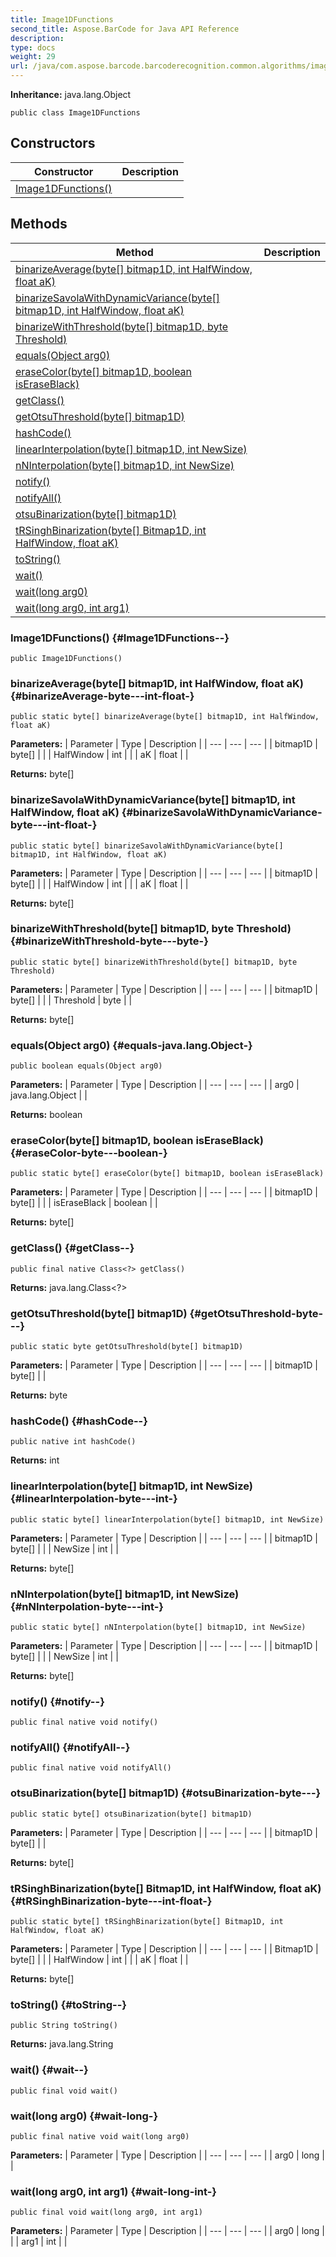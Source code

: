 ```yaml
---
title: Image1DFunctions
second_title: Aspose.BarCode for Java API Reference
description: 
type: docs
weight: 29
url: /java/com.aspose.barcode.barcoderecognition.common.algorithms/image1dfunctions/
---
```

**Inheritance:**
java.lang.Object
```
public class Image1DFunctions
```
## Constructors

| Constructor | Description |
| --- | --- |
| [Image1DFunctions()](#Image1DFunctions--) |  |
## Methods

| Method | Description |
| --- | --- |
| [binarizeAverage(byte[] bitmap1D, int HalfWindow, float aK)](#binarizeAverage-byte---int-float-) |  |
| [binarizeSavolaWithDynamicVariance(byte[] bitmap1D, int HalfWindow, float aK)](#binarizeSavolaWithDynamicVariance-byte---int-float-) |  |
| [binarizeWithThreshold(byte[] bitmap1D, byte Threshold)](#binarizeWithThreshold-byte---byte-) |  |
| [equals(Object arg0)](#equals-java.lang.Object-) |  |
| [eraseColor(byte[] bitmap1D, boolean isEraseBlack)](#eraseColor-byte---boolean-) |  |
| [getClass()](#getClass--) |  |
| [getOtsuThreshold(byte[] bitmap1D)](#getOtsuThreshold-byte---) |  |
| [hashCode()](#hashCode--) |  |
| [linearInterpolation(byte[] bitmap1D, int NewSize)](#linearInterpolation-byte---int-) |  |
| [nNInterpolation(byte[] bitmap1D, int NewSize)](#nNInterpolation-byte---int-) |  |
| [notify()](#notify--) |  |
| [notifyAll()](#notifyAll--) |  |
| [otsuBinarization(byte[] bitmap1D)](#otsuBinarization-byte---) |  |
| [tRSinghBinarization(byte[] Bitmap1D, int HalfWindow, float aK)](#tRSinghBinarization-byte---int-float-) |  |
| [toString()](#toString--) |  |
| [wait()](#wait--) |  |
| [wait(long arg0)](#wait-long-) |  |
| [wait(long arg0, int arg1)](#wait-long-int-) |  |
### Image1DFunctions() {#Image1DFunctions--}
```
public Image1DFunctions()
```


### binarizeAverage(byte[] bitmap1D, int HalfWindow, float aK) {#binarizeAverage-byte---int-float-}
```
public static byte[] binarizeAverage(byte[] bitmap1D, int HalfWindow, float aK)
```




**Parameters:**
| Parameter | Type | Description |
| --- | --- | --- |
| bitmap1D | byte[] |  |
| HalfWindow | int |  |
| aK | float |  |

**Returns:**
byte[]
### binarizeSavolaWithDynamicVariance(byte[] bitmap1D, int HalfWindow, float aK) {#binarizeSavolaWithDynamicVariance-byte---int-float-}
```
public static byte[] binarizeSavolaWithDynamicVariance(byte[] bitmap1D, int HalfWindow, float aK)
```




**Parameters:**
| Parameter | Type | Description |
| --- | --- | --- |
| bitmap1D | byte[] |  |
| HalfWindow | int |  |
| aK | float |  |

**Returns:**
byte[]
### binarizeWithThreshold(byte[] bitmap1D, byte Threshold) {#binarizeWithThreshold-byte---byte-}
```
public static byte[] binarizeWithThreshold(byte[] bitmap1D, byte Threshold)
```




**Parameters:**
| Parameter | Type | Description |
| --- | --- | --- |
| bitmap1D | byte[] |  |
| Threshold | byte |  |

**Returns:**
byte[]
### equals(Object arg0) {#equals-java.lang.Object-}
```
public boolean equals(Object arg0)
```




**Parameters:**
| Parameter | Type | Description |
| --- | --- | --- |
| arg0 | java.lang.Object |  |

**Returns:**
boolean
### eraseColor(byte[] bitmap1D, boolean isEraseBlack) {#eraseColor-byte---boolean-}
```
public static byte[] eraseColor(byte[] bitmap1D, boolean isEraseBlack)
```




**Parameters:**
| Parameter | Type | Description |
| --- | --- | --- |
| bitmap1D | byte[] |  |
| isEraseBlack | boolean |  |

**Returns:**
byte[]
### getClass() {#getClass--}
```
public final native Class<?> getClass()
```




**Returns:**
java.lang.Class<?>
### getOtsuThreshold(byte[] bitmap1D) {#getOtsuThreshold-byte---}
```
public static byte getOtsuThreshold(byte[] bitmap1D)
```




**Parameters:**
| Parameter | Type | Description |
| --- | --- | --- |
| bitmap1D | byte[] |  |

**Returns:**
byte
### hashCode() {#hashCode--}
```
public native int hashCode()
```




**Returns:**
int
### linearInterpolation(byte[] bitmap1D, int NewSize) {#linearInterpolation-byte---int-}
```
public static byte[] linearInterpolation(byte[] bitmap1D, int NewSize)
```




**Parameters:**
| Parameter | Type | Description |
| --- | --- | --- |
| bitmap1D | byte[] |  |
| NewSize | int |  |

**Returns:**
byte[]
### nNInterpolation(byte[] bitmap1D, int NewSize) {#nNInterpolation-byte---int-}
```
public static byte[] nNInterpolation(byte[] bitmap1D, int NewSize)
```




**Parameters:**
| Parameter | Type | Description |
| --- | --- | --- |
| bitmap1D | byte[] |  |
| NewSize | int |  |

**Returns:**
byte[]
### notify() {#notify--}
```
public final native void notify()
```




### notifyAll() {#notifyAll--}
```
public final native void notifyAll()
```




### otsuBinarization(byte[] bitmap1D) {#otsuBinarization-byte---}
```
public static byte[] otsuBinarization(byte[] bitmap1D)
```




**Parameters:**
| Parameter | Type | Description |
| --- | --- | --- |
| bitmap1D | byte[] |  |

**Returns:**
byte[]
### tRSinghBinarization(byte[] Bitmap1D, int HalfWindow, float aK) {#tRSinghBinarization-byte---int-float-}
```
public static byte[] tRSinghBinarization(byte[] Bitmap1D, int HalfWindow, float aK)
```




**Parameters:**
| Parameter | Type | Description |
| --- | --- | --- |
| Bitmap1D | byte[] |  |
| HalfWindow | int |  |
| aK | float |  |

**Returns:**
byte[]
### toString() {#toString--}
```
public String toString()
```




**Returns:**
java.lang.String
### wait() {#wait--}
```
public final void wait()
```




### wait(long arg0) {#wait-long-}
```
public final native void wait(long arg0)
```




**Parameters:**
| Parameter | Type | Description |
| --- | --- | --- |
| arg0 | long |  |

### wait(long arg0, int arg1) {#wait-long-int-}
```
public final void wait(long arg0, int arg1)
```




**Parameters:**
| Parameter | Type | Description |
| --- | --- | --- |
| arg0 | long |  |
| arg1 | int |  |

